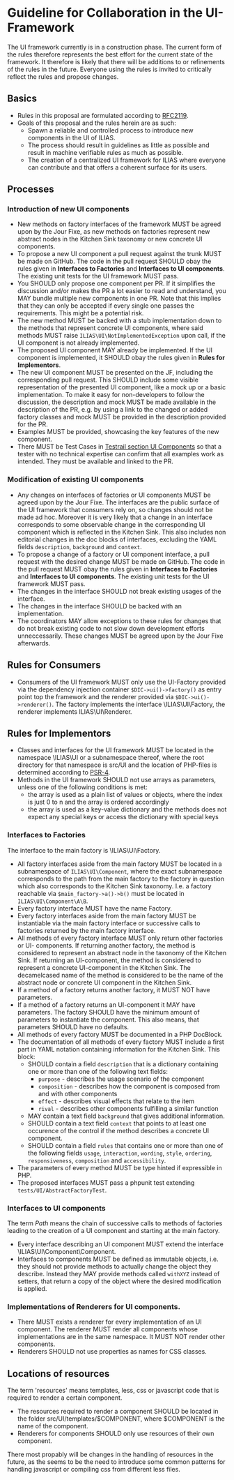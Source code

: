 # Guideline for Collaboration in the UI-Framework

The UI framework currently is in a construction phase. The current form of the rules therefore
represents the best effort for the current state of the framework. It therefore
is likely that there will be additions to or refinements of the rules in the
future. Everyone using the rules is invited to critically reflect the
rules and propose changes.

## Basics

* Rules in this proposal are formulated according to [RFC2119](https://www.ietf.org/rfc/rfc2119.txt).
* Goals of this proposal and the rules herein are as such:
    * Spawn a reliable and controlled process to introduce new components in the
      UI of ILIAS.
    * The process should result in guidelines as little as possible and result in
      machine verifiable rules as much as possible.
    * The creation of a centralized UI framework for ILIAS where everyone can
      contribute and that offers a coherent surface for its users.

## Processes

### Introduction of new UI components

* New methods on factory interfaces of the framework MUST be agreed upon by the
  Jour Fixe, as new methods on factories represent new abstract nodes in the Kitchen
  Sink taxonomy or new concrete UI components.
* To propose a new UI component a pull request against the trunk MUST be made on
  GitHub. The code in the pull request SHOULD obay the rules given in **Interfaces
  to Factories** and **Interfaces to UI components**. The existing unit tests for
  the UI framework MUST pass.
* You SHOULD only propose one component per PR. If it simplifies the discussion
  and/or makes the PR a lot easier to read and understand, you MAY bundle multiple
  new components in one PR. Note that this implies that they can only be accepted
  if every single one passes the requirements. This might be a potential risk.
* The new method MUST be backed with a stub implementation down to the methods
  that represent concrete UI components, where said methods MUST raise
  `ILIAS\UI\NotImplementedException` upon call, if the UI component is not already
  implemented.
* The proposed UI component MAY already be implemented. If the UI component is
  implemented, it SHOULD obay the rules given in **Rules for Implementors**.
* The new UI component MUST be presented on the JF, including the corresponding
  pull request. This SHOULD include some visible representation of the presented
  UI component, like a mock up or a basic implementation. To make it easy for
  non-developers to follow the discussion, the description and mock MUST be made
  available in the description of the PR, e.g. by using a link to the changed or
  added factory classes and mock MUST be provided in the description provided for
  the PR. 
* Examples MUST be provided, showcasing the key features of the new component.
* There MUST be Test Cases in [Testrail section UI Components](https://testrail.ilias.de/index.php?/suites/view/390) 
  so that a tester with no technical expertise can confirm that all examples work as intended. 
  They must be available and linked to the PR.
  
  
### Modification of existing UI components

* Any changes on interfaces of factories or UI components MUST be agreed upon by
  the Jour Fixe. The interfaces are the public surface of the UI framework that
  consumers rely on, so changes should not be made ad hoc. Moreover it is very
  likely that a change in an interface corresponds to some observable change in
  the corresponding UI component which is reflected in the Kitchen Sink. This
  also includes non editorial changes in the doc blocks of interfaces, excluding
  the YAML fields `description`, `background` and `context`.
* To propose a change of a factory or UI component interface, a pull request
  with the desired change MUST be made on GitHub. The code in the pull request
  MUST obay the rules given in **Interfaces to Factories** and **Interfaces to
  UI components**. The existing unit tests for the UI framework MUST pass.
* The changes in the interface SHOULD not break existing usages of the interface.
* The changes in the interface SHOULD be backed with an implementation.
* The coordinators MAY allow exceptions to these rules for changes that do not
  break existing code to not slow down development efforts unneccessarily.
  These changes MUST be agreed upon by the Jour Fixe afterwards.

## Rules for Consumers

* Consumers of the UI framework MUST only use the UI-Factory provided via the
  dependency injection container `$DIC->ui()->factory()` as entry point top the
  framework and the renderer provided via `$DIC->ui()->renderer()`. The factory
  implements the interface \ILIAS\UI\Factory, the renderer implements
  ILIAS\UI\Renderer.

## Rules for Implementors

* Classes and interfaces for the UI framework MUST be located in the namespace
  \ILIAS\UI or a subnamespace thereof, where the root directory for that 
  namespace is src/UI and the location of PHP-files is determined according to
  [PSR-4](http://www.php-fig.org/psr/psr-4/).
* Methods in the UI framework SHOULD not use arrays as parameters, unless one of
  the following conditions is met:
	- the array is used as a plain list of values or objects, where the index
	  is just 0 to n and the array is ordered accordingly
	- the array is used as a key-value dictionary and the methods does not expect
      any special keys or access the dictionary with special keys

### Interfaces to Factories

The interface to the main factory is \ILIAS\UI\Factory.

* All factory interfaces aside from the main factory MUST be located in a subnamespace
  of `ILIAS\UI\Component`, where the exact subnamespace corresponds to the path from
  the main factory to the factory in question which also corresponds to the Kitchen
  Sink taxonomy. I.e. a factory reachable via `$main_factory->a()->b()` must be located
  in `ILIAS\UI\Component\A\B`.
* Every factory interface MUST have the name Factory.
* Every factory interfaces aside from the main factory MUST be instantiable via
  the main factory interface or successive calls to factories returned by the
  main factory interface.
* All methods of every factory interface MUST only return other factories or UI-
  components. If returning another factory, the method is considered to represent
  an abstract node in the taxonomy of the Kitchen Sink. If returning an UI-component,
  the method is considered to represent a concrete UI-component in the Kitchen
  Sink. The decamelcased name of the method is considered to be the name of the
  abstract node or concrete UI component in the Kitchen Sink.
* If a method of a factory returns another factory, it MUST NOT have parameters.
* If a method of a factory returns an UI-component it MAY have parameters. The
  factory SHOULD have the minimum amount of parameters to instantiate the component.
  This also means, that parameters SHOULD have no defaults.
* All methods of every factory MUST be documented in a PHP DocBlock.
* The documentation of all methods of every factory MUST include a first part in
  YAML notation containing information for the Kitchen Sink. This block:
    * SHOULD contain a field `description` that is a dictionary containing one or
      more than one of the following text fields:
        * `purpose` - describes the usage scenario of the component
        * `composition` - describes how the component is composed from and with
           other components
        * `effect` - describes visual effects that relate to the item
        * `rival` - describes other components fulfilling a similar function
    * MAY contain a text field `background` that gives additional information.
    * SHOULD contain a text field `context` that points to at least one occurence
      of the control if the method describes a concrete UI component.
    * SHOULD contain a field `rules` that contains one or more than one of the 
      following fields `usage`, `interaction`, `wording`, `style`, `ordering`, 
      `responsiveness`, `composition` and `accessibility`.
* The parameters of every method MUST be type hinted if expressible in PHP.
* The proposed interfaces MUST pass a phpunit test extending `tests/UI/AbstractFactoryTest`.

### Interfaces to UI components

The term *Path* means the chain of successive calls to methods of factories leading to
the creation of a UI component and starting at the main factory.

* Every interface describing an UI component MUST extend the interface
  \ILIAS\UI\Component\Component.
* Interfaces to components MUST be defined as immutable objects, i.e. they should
  not provide methods to actually change the object they describe. Instead they
  MAY provide methods called `withXYZ` instead of setters, that return a copy of
  the object where the desired modification is applied.

### Implementations of Renderers for UI components.

* There MUST exists a renderer for every implementation of an UI component. The
  renderer MUST render all components whose implementations are in the same
  namespace. It MUST NOT render other components.
* Renderers SHOULD not use properties as names for CSS classes.

## Locations of resources

The term 'resources' means templates, less, css or javascript code that is required
to render a certain component.

* The resources required to render a component SHOULD be located in the folder
  src/UI/templates/$COMPONENT, where $COMPONENT is the name of the component.
* Renderers for components SHOULD only use resources of their own component.

There most propably will be changes in the handling of resources in the future, as
the seems to be the need to introduce some common patterns for handling javascript
or compiling css from different less files.